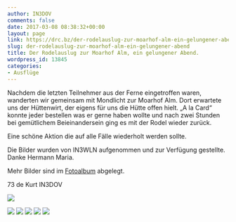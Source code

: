 ```yaml
---
author: IN3DOV
comments: false
date: 2017-03-08 08:38:32+00:00
layout: page
link: https://drc.bz/der-rodelauslug-zur-moarhof-alm-ein-gelungener-abend/
slug: der-rodelauslug-zur-moarhof-alm-ein-gelungener-abend
title: Der Rodelauslug zur Moarhof Alm, ein gelungener Abend.
wordpress_id: 13845
categories:
- Ausflüge
---
```


Nachdem die letzten Teilnehmer aus der Ferne eingetroffen waren, wanderten wir gemeinsam mit Mondlicht zur Moarhof Alm. Dort erwartete uns der Hüttenwirt, der eigens für uns die Hütte offen hielt. „A la Card“ konnte jeder bestellen was er gerne haben wollte und nach zwei Stunden bei gemütlichem Beieinandersein ging es mit der Rodel wieder zurück.

Eine schöne Aktion die auf alle Fälle wiederholt werden sollte.

Die Bilder wurden von IN3WLN aufgenommen und zur Verfügung gestellte. Danke Hermann Maria.

Mehr Bilder sind im [Fotoalbum](https://drc.bz/drc-intern/fotoalbum/?occur=1&cover=0&album=9) abgelegt.

73 de Kurt IN3DOV

[![](https://drc.bz/wp-content/uploads/2017/03/IMG_3595.jpg)](https://drc.bz/der-rodelauslug-zur-moarhof-alm-ein-gelungener-abend/img_3595/)

[![](https://drc.bz/wp-content/uploads/2017/03/IMG_3506.jpg)](https://drc.bz/der-rodelauslug-zur-moarhof-alm-ein-gelungener-abend/img_3506/) [![](https://drc.bz/wp-content/uploads/2017/03/IMG_3523.jpg)](https://drc.bz/der-rodelauslug-zur-moarhof-alm-ein-gelungener-abend/img_3523/) [![](https://drc.bz/wp-content/uploads/2017/03/IMG_3554.jpg)](https://drc.bz/der-rodelauslug-zur-moarhof-alm-ein-gelungener-abend/img_3554/) [![](https://drc.bz/wp-content/uploads/2017/03/IMG_3559.jpg)](https://drc.bz/der-rodelauslug-zur-moarhof-alm-ein-gelungener-abend/img_3559/) [![](https://drc.bz/wp-content/uploads/2017/03/IMG_3561.jpg)](https://drc.bz/der-rodelauslug-zur-moarhof-alm-ein-gelungener-abend/img_3561/)

